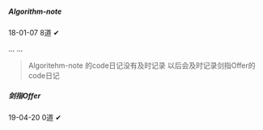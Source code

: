 ##### Algorithm-note
18-01-07 8道 ✔

... ...
> Algoritehm-note 的code日记没有及时记录
> 以后会及时记录剑指Offer的code日记
##### 剑指Offer
19-04-20 0道 ✔
